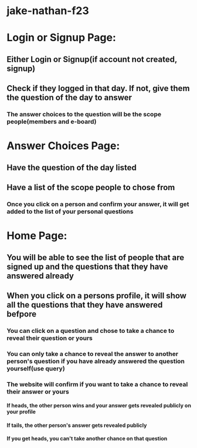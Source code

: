# jake-nathan-f23

# Login or Signup Page:
## Either Login or Signup(if account not created, signup)
## Check if they logged in that day. If not, give them the question of the day to answer
### The answer choices to the question will be the scope people(members and e-board)

# Answer Choices Page:
## Have the question of the day listed
## Have a list of the scope people to chose from
### Once you click on a person and confirm your answer, it will get added to the list of your personal questions

# Home Page:
## You will be able to see the list of people that are signed up and the questions that they have answered already
## When you click on a persons profile, it will show all the questions that they have answered befpore
### You can click on a question and chose to take a chance to reveal their question or yours
### You can only take a chance to reveal the answer to another person's question if you have already answered the question yourself(use query)
### The website will confirm if you want to take a chance to reveal their answer or yours
#### If heads, the other person wins and your answer gets revealed publicly on your profile
#### If tails, the other person's answer gets revealed publicly
#### If you get heads, you can't take another chance on that question
